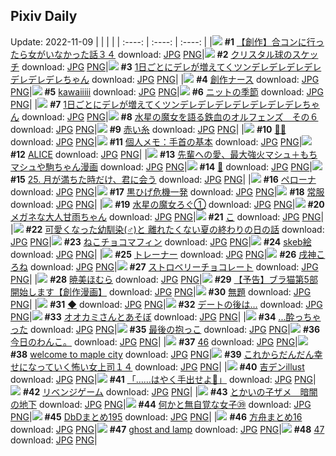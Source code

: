 ## Pixiv Daily
Update: 2022-11-09
|      |      |      |
| :----: | :----: | :----: |
|![](https://pixiv.microyu.workers.dev/c/240x480/img-master/img/2022/11/08/00/00/13/102604364_p0_master1200.jpg) **#1** [【創作】合コンに行ったら女がいなかった話３４](https://www.pixiv.net/artworks/102604364) download: [JPG](https://pixiv.microyu.workers.dev/img-original/img/2022/11/08/00/00/13/102604364_p0.jpg) [PNG](https://pixiv.microyu.workers.dev/img-original/img/2022/11/08/00/00/13/102604364_p0.png)|![](https://pixiv.microyu.workers.dev/c/240x480/img-master/img/2022/11/07/07/30/01/102584973_p0_master1200.jpg) **#2** [クリスタル球のスケッチ](https://www.pixiv.net/artworks/102584973) download: [JPG](https://pixiv.microyu.workers.dev/img-original/img/2022/11/07/07/30/01/102584973_p0.jpg) [PNG](https://pixiv.microyu.workers.dev/img-original/img/2022/11/07/07/30/01/102584973_p0.png)|![](https://pixiv.microyu.workers.dev/c/240x480/img-master/img/2022/11/07/00/00/12/102577704_p0_master1200.jpg) **#3** [1日ごとにデレが増えてくツンデレデレデレデレデレデレデレちゃん](https://www.pixiv.net/artworks/102577704) download: [JPG](https://pixiv.microyu.workers.dev/img-original/img/2022/11/07/00/00/12/102577704_p0.jpg) [PNG](https://pixiv.microyu.workers.dev/img-original/img/2022/11/07/00/00/12/102577704_p0.png)|
|![](https://pixiv.microyu.workers.dev/c/240x480/img-master/img/2022/11/07/00/12/45/102578414_p0_master1200.jpg) **#4** [創作ナース](https://www.pixiv.net/artworks/102578414) download: [JPG](https://pixiv.microyu.workers.dev/img-original/img/2022/11/07/00/12/45/102578414_p0.jpg) [PNG](https://pixiv.microyu.workers.dev/img-original/img/2022/11/07/00/12/45/102578414_p0.png)|![](https://pixiv.microyu.workers.dev/c/240x480/img-master/img/2022/11/07/01/00/11/102579826_p0_master1200.jpg) **#5** [kawaiiiii](https://www.pixiv.net/artworks/102579826) download: [JPG](https://pixiv.microyu.workers.dev/img-original/img/2022/11/07/01/00/11/102579826_p0.jpg) [PNG](https://pixiv.microyu.workers.dev/img-original/img/2022/11/07/01/00/11/102579826_p0.png)|![](https://pixiv.microyu.workers.dev/c/240x480/img-master/img/2022/11/07/08/07/20/102585389_p0_master1200.jpg) **#6** [ニットの季節](https://www.pixiv.net/artworks/102585389) download: [JPG](https://pixiv.microyu.workers.dev/img-original/img/2022/11/07/08/07/20/102585389_p0.jpg) [PNG](https://pixiv.microyu.workers.dev/img-original/img/2022/11/07/08/07/20/102585389_p0.png)|
|![](https://pixiv.microyu.workers.dev/c/240x480/img-master/img/2022/11/08/00/00/13/102604363_p0_master1200.jpg) **#7** [1日ごとにデレが増えてくツンデレデレデレデレデレデレデレちゃん](https://www.pixiv.net/artworks/102604363) download: [JPG](https://pixiv.microyu.workers.dev/img-original/img/2022/11/08/00/00/13/102604363_p0.jpg) [PNG](https://pixiv.microyu.workers.dev/img-original/img/2022/11/08/00/00/13/102604363_p0.png)|![](https://pixiv.microyu.workers.dev/c/240x480/img-master/img/2022/11/07/00/03/05/102577723_p0_master1200.jpg) **#8** [水星の魔女を語る鉄血のオルフェンズ　その６](https://www.pixiv.net/artworks/102577723) download: [JPG](https://pixiv.microyu.workers.dev/img-original/img/2022/11/07/00/03/05/102577723_p0.jpg) [PNG](https://pixiv.microyu.workers.dev/img-original/img/2022/11/07/00/03/05/102577723_p0.png)|![](https://pixiv.microyu.workers.dev/c/240x480/img-master/img/2022/11/07/00/00/05/102577651_p0_master1200.jpg) **#9** [赤い糸](https://www.pixiv.net/artworks/102577651) download: [JPG](https://pixiv.microyu.workers.dev/img-original/img/2022/11/07/00/00/05/102577651_p0.jpg) [PNG](https://pixiv.microyu.workers.dev/img-original/img/2022/11/07/00/00/05/102577651_p0.png)|
|![](https://pixiv.microyu.workers.dev/c/240x480/img-master/img/2022/11/08/00/00/06/102604294_p0_master1200.jpg) **#10** [🧡🖤](https://www.pixiv.net/artworks/102604294) download: [JPG](https://pixiv.microyu.workers.dev/img-original/img/2022/11/08/00/00/06/102604294_p0.jpg) [PNG](https://pixiv.microyu.workers.dev/img-original/img/2022/11/08/00/00/06/102604294_p0.png)|![](https://pixiv.microyu.workers.dev/c/240x480/img-master/img/2022/11/08/08/00/01/102611621_p0_master1200.jpg) **#11** [個人メモ：手首の基本](https://www.pixiv.net/artworks/102611621) download: [JPG](https://pixiv.microyu.workers.dev/img-original/img/2022/11/08/08/00/01/102611621_p0.jpg) [PNG](https://pixiv.microyu.workers.dev/img-original/img/2022/11/08/08/00/01/102611621_p0.png)|![](https://pixiv.microyu.workers.dev/c/240x480/img-master/img/2022/11/07/00/00/13/102577722_p0_master1200.jpg) **#12** [ALICE](https://www.pixiv.net/artworks/102577722) download: [JPG](https://pixiv.microyu.workers.dev/img-original/img/2022/11/07/00/00/13/102577722_p0.jpg) [PNG](https://pixiv.microyu.workers.dev/img-original/img/2022/11/07/00/00/13/102577722_p0.png)|
|![](https://pixiv.microyu.workers.dev/c/240x480/img-master/img/2022/11/07/18/20/09/102594291_p0_master1200.jpg) **#13** [先輩への愛、最大強火マシュ＋もちマシュや駒ちゃん漫画](https://www.pixiv.net/artworks/102594291) download: [JPG](https://pixiv.microyu.workers.dev/img-original/img/2022/11/07/18/20/09/102594291_p0.jpg) [PNG](https://pixiv.microyu.workers.dev/img-original/img/2022/11/07/18/20/09/102594291_p0.png)|![](https://pixiv.microyu.workers.dev/c/240x480/img-master/img/2022/11/07/00/00/10/102577692_p0_master1200.jpg) **#14** [🌼](https://www.pixiv.net/artworks/102577692) download: [JPG](https://pixiv.microyu.workers.dev/img-original/img/2022/11/07/00/00/10/102577692_p0.jpg) [PNG](https://pixiv.microyu.workers.dev/img-original/img/2022/11/07/00/00/10/102577692_p0.png)|![](https://pixiv.microyu.workers.dev/c/240x480/img-master/img/2022/11/08/00/00/12/102604351_p0_master1200.jpg) **#15** [25.  月が満ちた時だけ、君に会う](https://www.pixiv.net/artworks/102604351) download: [JPG](https://pixiv.microyu.workers.dev/img-original/img/2022/11/08/00/00/12/102604351_p0.jpg) [PNG](https://pixiv.microyu.workers.dev/img-original/img/2022/11/08/00/00/12/102604351_p0.png)|
|![](https://pixiv.microyu.workers.dev/c/240x480/img-master/img/2022/11/08/01/25/12/102606834_p0_master1200.jpg) **#16** [ペローナ](https://www.pixiv.net/artworks/102606834) download: [JPG](https://pixiv.microyu.workers.dev/img-original/img/2022/11/08/01/25/12/102606834_p0.jpg) [PNG](https://pixiv.microyu.workers.dev/img-original/img/2022/11/08/01/25/12/102606834_p0.png)|![](https://pixiv.microyu.workers.dev/c/240x480/img-master/img/2022/11/08/06/00/02/102610411_p0_master1200.jpg) **#17** [黒ひげ危機一発](https://www.pixiv.net/artworks/102610411) download: [JPG](https://pixiv.microyu.workers.dev/img-original/img/2022/11/08/06/00/02/102610411_p0.jpg) [PNG](https://pixiv.microyu.workers.dev/img-original/img/2022/11/08/06/00/02/102610411_p0.png)|![](https://pixiv.microyu.workers.dev/c/240x480/img-master/img/2022/11/07/12/14/48/102588317_p0_master1200.jpg) **#18** [常服](https://www.pixiv.net/artworks/102588317) download: [JPG](https://pixiv.microyu.workers.dev/img-original/img/2022/11/07/12/14/48/102588317_p0.jpg) [PNG](https://pixiv.microyu.workers.dev/img-original/img/2022/11/07/12/14/48/102588317_p0.png)|
|![](https://pixiv.microyu.workers.dev/c/240x480/img-master/img/2022/11/07/00/21/16/102578719_p0_master1200.jpg) **#19** [水星の魔女ろぐ①](https://www.pixiv.net/artworks/102578719) download: [JPG](https://pixiv.microyu.workers.dev/img-original/img/2022/11/07/00/21/16/102578719_p0.jpg) [PNG](https://pixiv.microyu.workers.dev/img-original/img/2022/11/07/00/21/16/102578719_p0.png)|![](https://pixiv.microyu.workers.dev/c/240x480/img-master/img/2022/11/07/23/32/48/102603358_p0_master1200.jpg) **#20** [メガネな大人甘雨ちゃん](https://www.pixiv.net/artworks/102603358) download: [JPG](https://pixiv.microyu.workers.dev/img-original/img/2022/11/07/23/32/48/102603358_p0.jpg) [PNG](https://pixiv.microyu.workers.dev/img-original/img/2022/11/07/23/32/48/102603358_p0.png)|![](https://pixiv.microyu.workers.dev/c/240x480/img-master/img/2022/11/07/04/30/01/102583241_p0_master1200.jpg) **#21** [こ](https://www.pixiv.net/artworks/102583241) download: [JPG](https://pixiv.microyu.workers.dev/img-original/img/2022/11/07/04/30/01/102583241_p0.jpg) [PNG](https://pixiv.microyu.workers.dev/img-original/img/2022/11/07/04/30/01/102583241_p0.png)|
|![](https://pixiv.microyu.workers.dev/c/240x480/img-master/img/2022/11/07/12/00/20/102588070_p0_master1200.jpg) **#22** [可愛くなった幼馴染(♂)と 離れたくない夏の終わりの日の話](https://www.pixiv.net/artworks/102588070) download: [JPG](https://pixiv.microyu.workers.dev/img-original/img/2022/11/07/12/00/20/102588070_p0.jpg) [PNG](https://pixiv.microyu.workers.dev/img-original/img/2022/11/07/12/00/20/102588070_p0.png)|![](https://pixiv.microyu.workers.dev/c/240x480/img-master/img/2022/11/07/23/29/06/102603233_p0_master1200.jpg) **#23** [ねこチョコマフィン](https://www.pixiv.net/artworks/102603233) download: [JPG](https://pixiv.microyu.workers.dev/img-original/img/2022/11/07/23/29/06/102603233_p0.jpg) [PNG](https://pixiv.microyu.workers.dev/img-original/img/2022/11/07/23/29/06/102603233_p0.png)|![](https://pixiv.microyu.workers.dev/c/240x480/img-master/img/2022/11/07/23/32/00/102603330_p0_master1200.jpg) **#24** [skeb絵](https://www.pixiv.net/artworks/102603330) download: [JPG](https://pixiv.microyu.workers.dev/img-original/img/2022/11/07/23/32/00/102603330_p0.jpg) [PNG](https://pixiv.microyu.workers.dev/img-original/img/2022/11/07/23/32/00/102603330_p0.png)|
|![](https://pixiv.microyu.workers.dev/c/240x480/img-master/img/2022/11/07/00/00/05/102577650_p0_master1200.jpg) **#25** [トレーナー](https://www.pixiv.net/artworks/102577650) download: [JPG](https://pixiv.microyu.workers.dev/img-original/img/2022/11/07/00/00/05/102577650_p0.jpg) [PNG](https://pixiv.microyu.workers.dev/img-original/img/2022/11/07/00/00/05/102577650_p0.png)|![](https://pixiv.microyu.workers.dev/c/240x480/img-master/img/2022/11/07/00/00/16/102577746_p0_master1200.jpg) **#26** [戌神ころね](https://www.pixiv.net/artworks/102577746) download: [JPG](https://pixiv.microyu.workers.dev/img-original/img/2022/11/07/00/00/16/102577746_p0.jpg) [PNG](https://pixiv.microyu.workers.dev/img-original/img/2022/11/07/00/00/16/102577746_p0.png)|![](https://pixiv.microyu.workers.dev/c/240x480/img-master/img/2022/11/08/20/30/01/102623704_p0_master1200.jpg) **#27** [ストロベリーチョコレート](https://www.pixiv.net/artworks/102623704) download: [JPG](https://pixiv.microyu.workers.dev/img-original/img/2022/11/08/20/30/01/102623704_p0.jpg) [PNG](https://pixiv.microyu.workers.dev/img-original/img/2022/11/08/20/30/01/102623704_p0.png)|
|![](https://pixiv.microyu.workers.dev/c/240x480/img-master/img/2022/11/07/00/02/59/102577987_p0_master1200.jpg) **#28** [暁美ほむら](https://www.pixiv.net/artworks/102577987) download: [JPG](https://pixiv.microyu.workers.dev/img-original/img/2022/11/07/00/02/59/102577987_p0.jpg) [PNG](https://pixiv.microyu.workers.dev/img-original/img/2022/11/07/00/02/59/102577987_p0.png)|![](https://pixiv.microyu.workers.dev/c/240x480/img-master/img/2022/11/07/18/59/50/102595161_p0_master1200.jpg) **#29** [【予告】ブラ猫第5部 開始します【創作漫画】](https://www.pixiv.net/artworks/102595161) download: [JPG](https://pixiv.microyu.workers.dev/img-original/img/2022/11/07/18/59/50/102595161_p0.jpg) [PNG](https://pixiv.microyu.workers.dev/img-original/img/2022/11/07/18/59/50/102595161_p0.png)|![](https://pixiv.microyu.workers.dev/c/240x480/img-master/img/2022/11/08/00/01/53/102604516_p0_master1200.jpg) **#30** [無題](https://www.pixiv.net/artworks/102604516) download: [JPG](https://pixiv.microyu.workers.dev/img-original/img/2022/11/08/00/01/53/102604516_p0.jpg) [PNG](https://pixiv.microyu.workers.dev/img-original/img/2022/11/08/00/01/53/102604516_p0.png)|
|![](https://pixiv.microyu.workers.dev/c/240x480/img-master/img/2022/11/07/02/40/54/102581862_p0_master1200.jpg) **#31** [◆](https://www.pixiv.net/artworks/102581862) download: [JPG](https://pixiv.microyu.workers.dev/img-original/img/2022/11/07/02/40/54/102581862_p0.jpg) [PNG](https://pixiv.microyu.workers.dev/img-original/img/2022/11/07/02/40/54/102581862_p0.png)|![](https://pixiv.microyu.workers.dev/c/240x480/img-master/img/2022/11/07/01/12/24/102580153_p0_master1200.jpg) **#32** [デートの後は…](https://www.pixiv.net/artworks/102580153) download: [JPG](https://pixiv.microyu.workers.dev/img-original/img/2022/11/07/01/12/24/102580153_p0.jpg) [PNG](https://pixiv.microyu.workers.dev/img-original/img/2022/11/07/01/12/24/102580153_p0.png)|![](https://pixiv.microyu.workers.dev/c/240x480/img-master/img/2022/11/08/18/26/23/102620746_p0_master1200.jpg) **#33** [オオカミさんとあそぼ](https://www.pixiv.net/artworks/102620746) download: [JPG](https://pixiv.microyu.workers.dev/img-original/img/2022/11/08/18/26/23/102620746_p0.jpg) [PNG](https://pixiv.microyu.workers.dev/img-original/img/2022/11/08/18/26/23/102620746_p0.png)|
|![](https://pixiv.microyu.workers.dev/c/240x480/img-master/img/2022/11/07/00/00/06/102577658_p0_master1200.jpg) **#34** [...酔っちゃった](https://www.pixiv.net/artworks/102577658) download: [JPG](https://pixiv.microyu.workers.dev/img-original/img/2022/11/07/00/00/06/102577658_p0.jpg) [PNG](https://pixiv.microyu.workers.dev/img-original/img/2022/11/07/00/00/06/102577658_p0.png)|![](https://pixiv.microyu.workers.dev/c/240x480/img-master/img/2022/11/08/00/03/30/102604589_p0_master1200.jpg) **#35** [最後の抱っこ](https://www.pixiv.net/artworks/102604589) download: [JPG](https://pixiv.microyu.workers.dev/img-original/img/2022/11/08/00/03/30/102604589_p0.jpg) [PNG](https://pixiv.microyu.workers.dev/img-original/img/2022/11/08/00/03/30/102604589_p0.png)|![](https://pixiv.microyu.workers.dev/c/240x480/img-master/img/2022/11/08/00/40/09/102605752_p0_master1200.jpg) **#36** [今日のわんこ。](https://www.pixiv.net/artworks/102605752) download: [JPG](https://pixiv.microyu.workers.dev/img-original/img/2022/11/08/00/40/09/102605752_p0.jpg) [PNG](https://pixiv.microyu.workers.dev/img-original/img/2022/11/08/00/40/09/102605752_p0.png)|
|![](https://pixiv.microyu.workers.dev/c/240x480/img-master/img/2022/11/07/04/09/25/102583015_p0_master1200.jpg) **#37** [46](https://www.pixiv.net/artworks/102583015) download: [JPG](https://pixiv.microyu.workers.dev/img-original/img/2022/11/07/04/09/25/102583015_p0.jpg) [PNG](https://pixiv.microyu.workers.dev/img-original/img/2022/11/07/04/09/25/102583015_p0.png)|![](https://pixiv.microyu.workers.dev/c/240x480/img-master/img/2022/11/07/00/23/18/102578796_p0_master1200.jpg) **#38** [welcome to maple city](https://www.pixiv.net/artworks/102578796) download: [JPG](https://pixiv.microyu.workers.dev/img-original/img/2022/11/07/00/23/18/102578796_p0.jpg) [PNG](https://pixiv.microyu.workers.dev/img-original/img/2022/11/07/00/23/18/102578796_p0.png)|![](https://pixiv.microyu.workers.dev/c/240x480/img-master/img/2022/11/07/17/51/11/102593531_p0_master1200.jpg) **#39** [これからだんだん幸せになっていく怖い女上司１４](https://www.pixiv.net/artworks/102593531) download: [JPG](https://pixiv.microyu.workers.dev/img-original/img/2022/11/07/17/51/11/102593531_p0.jpg) [PNG](https://pixiv.microyu.workers.dev/img-original/img/2022/11/07/17/51/11/102593531_p0.png)|
|![](https://pixiv.microyu.workers.dev/c/240x480/img-master/img/2022/11/07/09/44/03/102586474_p0_master1200.jpg) **#40** [吉デンillust](https://www.pixiv.net/artworks/102586474) download: [JPG](https://pixiv.microyu.workers.dev/img-original/img/2022/11/07/09/44/03/102586474_p0.jpg) [PNG](https://pixiv.microyu.workers.dev/img-original/img/2022/11/07/09/44/03/102586474_p0.png)|![](https://pixiv.microyu.workers.dev/c/240x480/img-master/img/2022/11/07/17/06/04/102592691_p0_master1200.jpg) **#41** [「……はやく手出せよ💢」](https://www.pixiv.net/artworks/102592691) download: [JPG](https://pixiv.microyu.workers.dev/img-original/img/2022/11/07/17/06/04/102592691_p0.jpg) [PNG](https://pixiv.microyu.workers.dev/img-original/img/2022/11/07/17/06/04/102592691_p0.png)|![](https://pixiv.microyu.workers.dev/c/240x480/img-master/img/2022/11/07/19/44/01/102596272_p0_master1200.jpg) **#42** [リベンジゲーム](https://www.pixiv.net/artworks/102596272) download: [JPG](https://pixiv.microyu.workers.dev/img-original/img/2022/11/07/19/44/01/102596272_p0.jpg) [PNG](https://pixiv.microyu.workers.dev/img-original/img/2022/11/07/19/44/01/102596272_p0.png)|
|![](https://pixiv.microyu.workers.dev/c/240x480/img-master/img/2022/11/08/00/54/28/102606110_p0_master1200.jpg) **#43** [とかいの子ザメ　暗闇の地下](https://www.pixiv.net/artworks/102606110) download: [JPG](https://pixiv.microyu.workers.dev/img-original/img/2022/11/08/00/54/28/102606110_p0.jpg) [PNG](https://pixiv.microyu.workers.dev/img-original/img/2022/11/08/00/54/28/102606110_p0.png)|![](https://pixiv.microyu.workers.dev/c/240x480/img-master/img/2022/11/07/18/09/37/102594064_p0_master1200.jpg) **#44** [何かと無自覚な女子㊴](https://www.pixiv.net/artworks/102594064) download: [JPG](https://pixiv.microyu.workers.dev/img-original/img/2022/11/07/18/09/37/102594064_p0.jpg) [PNG](https://pixiv.microyu.workers.dev/img-original/img/2022/11/07/18/09/37/102594064_p0.png)|![](https://pixiv.microyu.workers.dev/c/240x480/img-master/img/2022/11/07/11/19/49/102587524_p0_master1200.jpg) **#45** [DbDまとめ195](https://www.pixiv.net/artworks/102587524) download: [JPG](https://pixiv.microyu.workers.dev/img-original/img/2022/11/07/11/19/49/102587524_p0.jpg) [PNG](https://pixiv.microyu.workers.dev/img-original/img/2022/11/07/11/19/49/102587524_p0.png)|
|![](https://pixiv.microyu.workers.dev/c/240x480/img-master/img/2022/11/07/00/57/07/102579730_p0_master1200.jpg) **#46** [方舟まとめ16](https://www.pixiv.net/artworks/102579730) download: [JPG](https://pixiv.microyu.workers.dev/img-original/img/2022/11/07/00/57/07/102579730_p0.jpg) [PNG](https://pixiv.microyu.workers.dev/img-original/img/2022/11/07/00/57/07/102579730_p0.png)|![](https://pixiv.microyu.workers.dev/c/240x480/img-master/img/2022/11/08/00/00/06/102604295_p0_master1200.jpg) **#47** [ghost and lamp](https://www.pixiv.net/artworks/102604295) download: [JPG](https://pixiv.microyu.workers.dev/img-original/img/2022/11/08/00/00/06/102604295_p0.jpg) [PNG](https://pixiv.microyu.workers.dev/img-original/img/2022/11/08/00/00/06/102604295_p0.png)|![](https://pixiv.microyu.workers.dev/c/240x480/img-master/img/2022/11/08/04/21/57/102609503_p0_master1200.jpg) **#48** [47](https://www.pixiv.net/artworks/102609503) download: [JPG](https://pixiv.microyu.workers.dev/img-original/img/2022/11/08/04/21/57/102609503_p0.jpg) [PNG](https://pixiv.microyu.workers.dev/img-original/img/2022/11/08/04/21/57/102609503_p0.png)|

